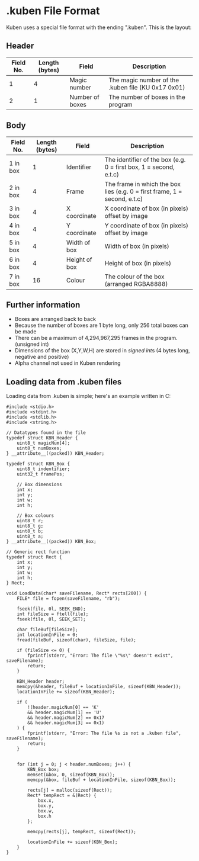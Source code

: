 # .kuben File Format

Kuben uses a special file format with the ending ".kuben". This is the layout:

## Header

| Field No. | Length (bytes) | Field | Description |
| --- | --- | --- | --- |
| 1   | 4   | Magic number | The magic number of the .kuben file (KU 0x17 0x01) |
| 2   | 1   | Number of boxes | The number of boxes in the program |

## Body

| Field No. | Length (bytes) | Field | Description |
| --- | --- | --- | --- |
| 1 in box | 1   | Identifier | The identifier of the box (e.g. 0 = first box, 1 = second, e.t.c) |
| 2 in box | 4		 | Frame			| The frame in which the box lies (e.g. 0 = first frame, 1 = second, e.t.c)
| 3 in box | 4   | X coordinate | X coordinate of box (in pixels) offset by image |
| 4 in box | 4   | Y coordinate | Y coordinate of box (in pixels) offset by image |
| 5 in box | 4   | Width of box | Width of box (in pixels) |
| 6 in box | 4   | Height of box | Height of box (in pixels) |
| 7 in box | 16   | Colour | The colour of the box (arranged RGBA8888) |

## Further information

- Boxes are arranged back to back
- Because the number of boxes are 1 byte long, only 256 total boxes can be made
- There can be a maximum of  4,294,967,295 frames in the program. (unsigned int)
- Dimensions of the box (X,Y,W,H) are stored in *signed int*s (4 bytes long, negative and positive)
- Alpha channel not used in Kuben rendering

## Loading data from .kuben files

Loading data from .kuben is simple; here's an example written in C:

```
#include <stdio.h>
#include <stdint.h>
#include <stdlib.h>
#include <string.h>

// Datatypes found in the file
typedef struct KBN_Header {
	uint8_t magicNum[4];
	uint8_t numBoxes;
} __attribute__((packed)) KBN_Header;

typedef struct KBN_Box {
	uint8_t indentifier;
	uint32_t framePos;
	
	// Box dimensions
	int x;
	int y;
	int w;
	int h;
	
	// Box colours
	uint8_t r;
	uint8_t g;
	uint8_t b;
	uint8_t a;
} __attribute__((packed)) KBN_Box;

// Generic rect function
typedef struct Rect {
	int x;
	int y;
	int w;
	int h;
} Rect;

void LoadData(char* saveFilename, Rect* rects[200]) {
	FILE* file = fopen(saveFilename, "rb");

	fseek(file, 0l, SEEK_END);
	int fileSize = ftell(file);
	fseek(file, 0l, SEEK_SET);
	
	char fileBuf[fileSize];
	int locationInFile = 0;
	fread(fileBuf, sizeof(char), fileSize, file);

	if (fileSize <= 0) {
		fprintf(stderr, "Error: The file \"%s\" doesn't exist", saveFilename);
		return;
	}

	KBN_Header header;
	memcpy(&header, fileBuf + locationInFile, sizeof(KBN_Header));
	locationInFile += sizeof(KBN_Header);

	if (
		!(header.magicNum[0] == 'K' 
		&& header.magicNum[1] == 'U'
		&& header.magicNum[2] == 0x17
		&& header.magicNum[3] == 0x1)
	) {
		fprintf(stderr, "Error: The file %s is not a .kuben file", saveFilename);
		return;
	}
	
	
	for (int j = 0; j < header.numBoxes; j++) {
		KBN_Box box;
		memset(&box, 0, sizeof(KBN_Box));
		memcpy(&box, fileBuf + locationInFile, sizeof(KBN_Box));

		rects[j] = malloc(sizeof(Rect));
		Rect* tempRect = &(Rect) {
			box.x,
			box.y,
			box.w,
			box.h
		};

		memcpy(rects[j], tempRect, sizeof(Rect));
		
		locationInFile += sizeof(KBN_Box);
	}
}
```
